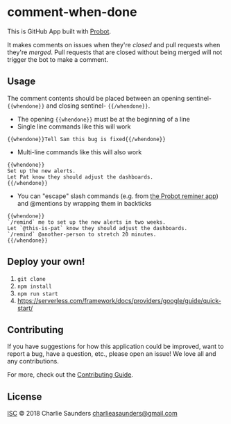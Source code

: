 # comment-when-done

This is GitHub App built with [Probot](https://github.com/probot/probot).

It makes comments on issues when they're _closed_ and pull requests when they're _merged_. Pull requests that are closed without being merged will not trigger the bot to make a comment.

## Usage

The comment contents should be placed between an opening sentinel- `{{whendone}}` and closing sentinel- `{{/whendone}}`.
* The opening `{{whendone}}` must be at the beginning of a line
* Single line commands like this will work
```
{{whendone}}Tell Sam this bug is fixed{{/whendone}}
```
* Multi-line commands like this will also work
```
{{whendone}}
Set up the new alerts.
Let Pat know they should adjust the dashboards.
{{/whendone}}
```
* You can "escape" slash commands (e.g. from [the Probot reminer app](https://github.com/probot/reminders)) and @mentions by wrapping them in backticks
```
{{whendone}}
`/remind` me to set up the new alerts in two weeks.
Let `@this-is-pat` know they should adjust the dashboards.
`/remind` @another-person to stretch 20 minutes.
{{/whendone}}
```

## Deploy your own!

1. `git clone`
1. `npm install`
1. `npm run start`
1. https://serverless.com/framework/docs/providers/google/guide/quick-start/

## Contributing

If you have suggestions for how this application could be improved, want to report a bug, have a question, etc., please open an issue! We love all and any contributions.

For more, check out the [Contributing Guide](CONTRIBUTING.md).

## License

[ISC](LICENSE) © 2018 Charlie Saunders <charlieasaunders@gmail.com>
